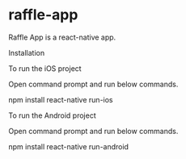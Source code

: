 # raffle-app

Raffle App is a react-native app.

Installation

To run the iOS project

Open command prompt and run below commands.

  npm install
  react-native run-ios

To run the Android project

Open command prompt and run below commands.

  npm install 
  react-native run-android

